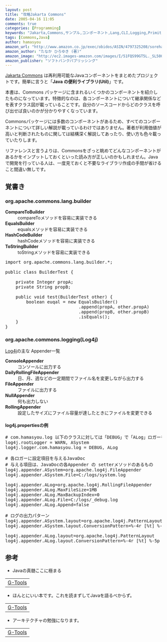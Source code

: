 ```yaml
---
layout: post
title: "攻略Jakarta Commons"
date: 2005-04-16 11:05
comments: true
categories: [Programming]
keywords: "Jakarta,Commons,サンプル,コンポーネント,Lang,CLI,Logging,Primitives,Codec,Pool,Collections,BeanUtils,Digester,Betwixt,Net,FileUpload,HttpClient,DBCP,DbUtils,Jelly,JXPath,JEXL"
tags: [Commons,Java]
author: hamasyou
amazon_url: "http://www.amazon.co.jp/exec/obidos/ASIN/4797325208/sorehabooks-22"
amazon_author: "たなか ひろゆき (著)"
amazon_image: "http://ec2.images-amazon.com/images/I/51FQS99GT5L._SL500_AA300_.jpg"
amazon_publisher: "ソフトバンクパブリッシング"
---
```


<a href="http://jakarta.jp/commons/" rel="external nofollow">Jakarta Commons</a> は再利用可能なJavaコンポーネントをまとめたプロジェクトです。簡単に言うと「<strong>Java の便利ライブラリ(Util)</strong>」です。

本書は、Commons パッケージに含まれるいくつかのコンポーネントを紹介したものになっています。特徴的なのは、各コンポーネントについて継承関係などを表すクラス図が載っていることです。自分のソースコードからどのクラスを呼び出せば良いのかが分かりやすくなっています。

Commonsパッケージには多数のコンポーネントがあるため、すべてのコンポーネントについて詳しい解説が載っているわけではありません。著者が利用価値が高いと判断されたものに関しては結構深く解説してあったり、使い方も色々載っていたりします。

リファレンスと言うよりは、Commonsをざっと眺めてどんなコンポーネントがあるかをインプットしておくといった読み方が正しいのかもしれません。Javaで開発を行っている人は、一度見ておくと不要なライブラリ作成の手間が省けること間違い無しです。


<!-- more -->

<h2>覚書き</h2>

<h3>org.apache.commons.lang.builder</h3>

<dl>
<dt><strong>CompareToBuilder</strong></dt><dd>compareToメソッドを容易に実装できる</dd>
<dt><strong>EqualsBuilder</strong></dt><dd>equalsメソッドを容易に実装できる</dd>
<dt><strong>HashCodeBuilder</strong></dt><dd>hashCodeメソッドを容易に実装できる</dd>
<dt><strong>ToStringBuilder</strong></dt><dd>toStringメソッドを容易に実装できる</dd>
</dl>

<pre class="code">
<span class="keyword">import</span> org.apache.commons.lang.builder.*;
 
<span class="keyword">public class</span> BuilderTest {
 
    <span class="keyword">private</span> Integer propA;
    <span class="keyword">private</span> String propB;
 
    <span class="keyword">public void</span> test(BuilderTest other) {
        <span class="keyword">boolean</span> euqal = <span class="keyword">new</span> EqualsBuilder()
                            .append(propA, other.propA)
                            .append(propB, other.propB)
                            .isEquals();
    }
}
</pre>

<h3>org.apache.commons.logging(Log4j)</h3>

<a href="http://www.ingrid.org/jajakarta/log4j/" rel="external nofollow">Log4j</a>の主な Appender一覧

<dl>
<dt><strong>ConsoleAppender</strong></dt><dd>コンソールに出力する</dd>
<dt><strong>DailyRollingFileAppender</strong></dt><dd>日、月、週などの一定期間でファイル名を変更しながら出力する</dd>
<dt><strong>FileAppender</strong></dt><dd>ファイルに出力する</d>
<dt><strong>NullAppender</strong></dt><dd>何も出力しない</dd>
<dt><strong>RollingAppender</strong></dt><dd>設定したサイズにファイル容量が達したときにファイルを変更できる</dd>
</dl>

<h4>log4j.propertiesの例</h4>

<pre class="code">
<span class="comment"># com.hamasyou.log 以下のクラスに対しては「DEBUG」で「ALog」ロガーを使う</span>
log4j.rootLogger = WARN, ASystem 
log4j.logger.com.hamasyou.log = DEBUG, ALog 
 
<span class="comment"># 各ロガーに設定項目を与えるJavaDoc</span>
<span class="comment"># 与える項目は、JavaDocの各Appender の setterメソッドのあるもの</span>
log4j.appender.ASystem=org.apache.log4j.FileAppender 
log4j.appender.ASystem.File=C:/logs/system.log 
 
log4j.appender.ALog=org.apache.log4j.RollingFileAppender 
log4j.appender.ALog.MaxFileSize=1MB 
log4j.appender.ALog.MaxBackupIndex=0 
log4j.appender.ALog.File=C:/logs/_debug.log 
log4j.appender.ALog.Append=false 
 
<span class="comment"># ログの出力パターン</span>
log4j.appender.ASystem.layout=org.apache.log4j.PatternLayout 
log4j.appender.ASystem.layout.ConversionPattern=%-4r [%t] %-5p %c %x - %m%n 
 
log4j.appender.ALog.layout=org.apache.log4j.PatternLayout 
log4j.appender.ALog.layout.ConversionPattern=%-4r [%t] %-5p %c %x - %m%n 
</pre>

<h2>参考</h2>

+ Javaの真髄ここに極まる
<div class="rakuten"><table width=400 border="0" cellpadding="5"><tr><td colspan="2"><a href="http://www.amazon.co.jp/exec/obidos/ASIN/4873112079/sorehabooks-22/" rel="external nofollow">G-Tools</a></font><br /></td></tr></table></div>

+ ほんとにいい本です。これを読まずしてJavaを語るべからず。
<div class="rakuten"><table width=400 border="0" cellpadding="5"><tr><td colspan="2"><a href="http://www.amazon.co.jp/exec/obidos/ASIN/4894714361/sorehabooks-22/" rel="external nofollow">G-Tools</a></font><br /></td></tr></table></div>

+ アーキテクチャの勉強になります。
<div class="rakuten"><table width=400 border="0" cellpadding="5"><tr><td colspan="2"><a href="http://www.amazon.co.jp/exec/obidos/ASIN/487311201X/sorehabooks-22/" rel="external nofollow">G-Tools</a></font><br /></td></tr></table></div>




